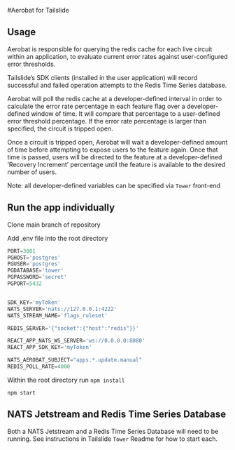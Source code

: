 #Aerobat for Tailslide

## Usage

Aerobat is responsible for querying the redis cache for each live circuit within an application, to evaluate current error rates against user-configured error thresholds.

Tailslide’s SDK clients (installed in the user application) will record successful and failed operation attempts to the Redis Time Series database.

Aerobat will poll the redis cache at a developer-defined interval in order to calculate the error rate percentage in each feature flag over a developer-defined window of time. It will compare that percentage to a user-defined error threshold percentage. If the error rate percentage is larger than specified, the circuit is tripped open.

Once a circuit is tripped open, Aerobat will wait a developer-defined amount of time before attempting to expose users to the feature again. Once that time is passed, users will be directed to the feature at a developer-defined ‘Recovery Increment’ percentage until the feature is available to the desired number of users.

Note: all developer-defined variables can be specified via `Tower` front-end

## Run the app individually

Clone main branch of repository

Add .env file into the root directory

```javascript
PORT=3001 
PGHOST='postgres' 
PGUSER='postgres' 
PGDATABASE='tower'
PGPASSWORD='secret' 
PGPORT=5432 


SDK_KEY='myToken'
NATS_SERVER='nats://127.0.0.1:4222' 
NATS_STREAM_NAME='flags_ruleset'

REDIS_SERVER='{"socket":{"host":"redis"}}'

REACT_APP_NATS_WS_SERVER='ws://0.0.0.0:8080' 
REACT_APP_SDK_KEY='myToken'

NATS_AEROBAT_SUBJECT="apps.*.update.manual" 
REDIS_POLL_RATE=4000
```


Within the root directory run `npm install`

`npm start`


## NATS Jetstream and Redis Time Series Database

Both a NATS Jetstream and a Redis Time Series Database will need to be running. See instructions in Tailslide `Tower` Readme for how to start each.


